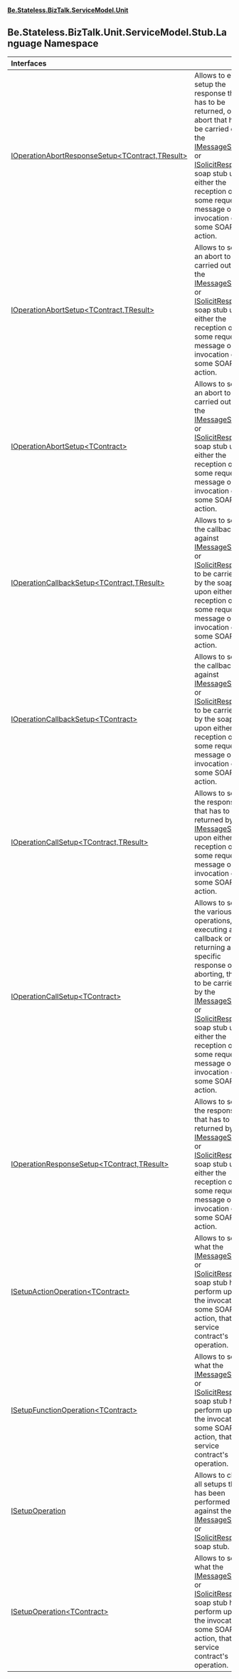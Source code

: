 #### [Be.Stateless.BizTalk.ServiceModel.Unit](README.md 'README')

## Be.Stateless.BizTalk.Unit.ServiceModel.Stub.Language Namespace

| Interfaces | |
| :--- | :--- |
| [IOperationAbortResponseSetup&lt;TContract,TResult&gt;](IOperationAbortResponseSetup_TContract,TResult_.md 'Be.Stateless.BizTalk.Unit.ServiceModel.Stub.Language.IOperationAbortResponseSetup<TContract,TResult>') | Allows to either setup the response that has to be returned, or an abort that has to be carried out by the [IMessageService](IMessageService.md 'Be.Stateless.BizTalk.Unit.ServiceModel.Channels.IMessageService') or [ISolicitResponse](ISolicitResponse.md 'Be.Stateless.BizTalk.Unit.ServiceModel.Stub.ISolicitResponse') soap stub upon either the reception of some request message or the invocation of some SOAP action. |
| [IOperationAbortSetup&lt;TContract,TResult&gt;](IOperationAbortSetup_TContract,TResult_.md 'Be.Stateless.BizTalk.Unit.ServiceModel.Stub.Language.IOperationAbortSetup<TContract,TResult>') | Allows to setup an abort to be carried out by the [IMessageService](IMessageService.md 'Be.Stateless.BizTalk.Unit.ServiceModel.Channels.IMessageService') or [ISolicitResponse](ISolicitResponse.md 'Be.Stateless.BizTalk.Unit.ServiceModel.Stub.ISolicitResponse') soap stub upon either the reception of some request message or the invocation of some SOAP action. |
| [IOperationAbortSetup&lt;TContract&gt;](IOperationAbortSetup_TContract_.md 'Be.Stateless.BizTalk.Unit.ServiceModel.Stub.Language.IOperationAbortSetup<TContract>') | Allows to setup an abort to be carried out by the [IMessageService](IMessageService.md 'Be.Stateless.BizTalk.Unit.ServiceModel.Channels.IMessageService') or [ISolicitResponse](ISolicitResponse.md 'Be.Stateless.BizTalk.Unit.ServiceModel.Stub.ISolicitResponse') soap stub upon either the reception of some request message or the invocation of some SOAP action. |
| [IOperationCallbackSetup&lt;TContract,TResult&gt;](IOperationCallbackSetup_TContract,TResult_.md 'Be.Stateless.BizTalk.Unit.ServiceModel.Stub.Language.IOperationCallbackSetup<TContract,TResult>') | Allows to setup the callback against [IMessageService](IMessageService.md 'Be.Stateless.BizTalk.Unit.ServiceModel.Channels.IMessageService') or [ISolicitResponse](ISolicitResponse.md 'Be.Stateless.BizTalk.Unit.ServiceModel.Stub.ISolicitResponse') to be carried out by the soap stub upon either the reception of some request message or the invocation of some SOAP action. |
| [IOperationCallbackSetup&lt;TContract&gt;](IOperationCallbackSetup_TContract_.md 'Be.Stateless.BizTalk.Unit.ServiceModel.Stub.Language.IOperationCallbackSetup<TContract>') | Allows to setup the callback against [IMessageService](IMessageService.md 'Be.Stateless.BizTalk.Unit.ServiceModel.Channels.IMessageService') or [ISolicitResponse](ISolicitResponse.md 'Be.Stateless.BizTalk.Unit.ServiceModel.Stub.ISolicitResponse') to be carried out by the soap stub upon either the reception of some request message or the invocation of some SOAP action. |
| [IOperationCallSetup&lt;TContract,TResult&gt;](IOperationCallSetup_TContract,TResult_.md 'Be.Stateless.BizTalk.Unit.ServiceModel.Stub.Language.IOperationCallSetup<TContract,TResult>') | Allows to setup the response that has to be returned by the [IMessageService](IMessageService.md 'Be.Stateless.BizTalk.Unit.ServiceModel.Channels.IMessageService') upon either the reception of some request message or the invocation of some SOAP action. |
| [IOperationCallSetup&lt;TContract&gt;](IOperationCallSetup_TContract_.md 'Be.Stateless.BizTalk.Unit.ServiceModel.Stub.Language.IOperationCallSetup<TContract>') | Allows to setup the various operations, like executing a callback or returning a specific response or aborting, that are to be carried out by the [IMessageService](IMessageService.md 'Be.Stateless.BizTalk.Unit.ServiceModel.Channels.IMessageService') or [ISolicitResponse](ISolicitResponse.md 'Be.Stateless.BizTalk.Unit.ServiceModel.Stub.ISolicitResponse') soap stub upon either the reception of some request message or the invocation of some SOAP action. |
| [IOperationResponseSetup&lt;TContract,TResult&gt;](IOperationResponseSetup_TContract,TResult_.md 'Be.Stateless.BizTalk.Unit.ServiceModel.Stub.Language.IOperationResponseSetup<TContract,TResult>') | Allows to setup the response that has to be returned by the [IMessageService](IMessageService.md 'Be.Stateless.BizTalk.Unit.ServiceModel.Channels.IMessageService') or [ISolicitResponse](ISolicitResponse.md 'Be.Stateless.BizTalk.Unit.ServiceModel.Stub.ISolicitResponse') soap stub upon either the reception of some request message or the invocation of some SOAP action. |
| [ISetupActionOperation&lt;TContract&gt;](ISetupActionOperation_TContract_.md 'Be.Stateless.BizTalk.Unit.ServiceModel.Stub.Language.ISetupActionOperation<TContract>') | Allows to setup what the [IMessageService](IMessageService.md 'Be.Stateless.BizTalk.Unit.ServiceModel.Channels.IMessageService') or [ISolicitResponse](ISolicitResponse.md 'Be.Stateless.BizTalk.Unit.ServiceModel.Stub.ISolicitResponse') soap stub has to perform upon the invocation of some SOAP action, that is a service contract's operation. |
| [ISetupFunctionOperation&lt;TContract&gt;](ISetupFunctionOperation_TContract_.md 'Be.Stateless.BizTalk.Unit.ServiceModel.Stub.Language.ISetupFunctionOperation<TContract>') | Allows to setup what the [IMessageService](IMessageService.md 'Be.Stateless.BizTalk.Unit.ServiceModel.Channels.IMessageService') or [ISolicitResponse](ISolicitResponse.md 'Be.Stateless.BizTalk.Unit.ServiceModel.Stub.ISolicitResponse') soap stub has to perform upon the invocation of some SOAP action, that is a service contract's operation. |
| [ISetupOperation](ISetupOperation.md 'Be.Stateless.BizTalk.Unit.ServiceModel.Stub.Language.ISetupOperation') | Allows to clear all setups that has been performed against the [IMessageService](IMessageService.md 'Be.Stateless.BizTalk.Unit.ServiceModel.Channels.IMessageService') or [ISolicitResponse](ISolicitResponse.md 'Be.Stateless.BizTalk.Unit.ServiceModel.Stub.ISolicitResponse') soap stub. |
| [ISetupOperation&lt;TContract&gt;](ISetupOperation_TContract_.md 'Be.Stateless.BizTalk.Unit.ServiceModel.Stub.Language.ISetupOperation<TContract>') | Allows to setup what the [IMessageService](IMessageService.md 'Be.Stateless.BizTalk.Unit.ServiceModel.Channels.IMessageService') or [ISolicitResponse](ISolicitResponse.md 'Be.Stateless.BizTalk.Unit.ServiceModel.Stub.ISolicitResponse') soap stub has to perform upon the invocation of some SOAP action, that is a service contract's operation. |
